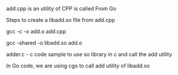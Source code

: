 add.cpp is an utility of CPP is called From Go

Steps to create a libadd.so file from add.cpp

gcc -c -o add.o add.cpp

gcc -shared -o libadd.so add.o

adder.c  - c code sample to use so library in c and call the add utility

In Go code, we are using cgo to call add utility of libadd.so

